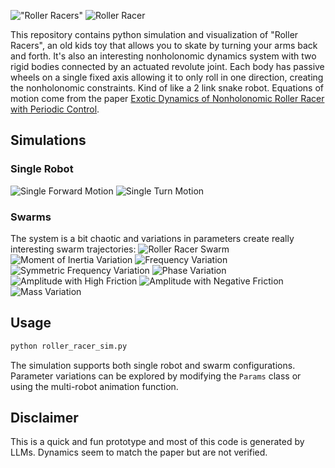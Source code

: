 !["Roller Racers"](gifs/commercial.gif)
![Roller Racer](diagram.png)

This repository contains python simulation and visualization of "Roller Racers", an old kids toy that allows you to skate by turning your arms back and forth. It's also an interesting nonholonomic dynamics system with two rigid bodies connected by an actuated revolute joint. Each body has passive wheels on a single fixed axis allowing it to only roll in one direction, creating the nonholonomic constraints. Kind of like a 2 link snake robot. Equations of motion come from the paper [Exotic Dynamics of Nonholonomic Roller Racer with Periodic Control](https://github.com/qwertpas/rollerracer/blob/5455f29f771e633fa4af59d916ceac52251127f4/resources/Exotic%20Dynamics%20of%20Nonholonomic%20Roller%20Racer.pdf).

## Simulations

### Single Robot
![Single Forward Motion](gifs/singleforward.gif)
![Single Turn Motion](gifs/singleturn.gif)

### Swarms
The system is a bit chaotic and variations in parameters create really interesting swarm trajectories:
![Roller Racer Swarm](gifs/roller_racer_swarm_compressed.gif)
![Moment of Inertia Variation](gifs/diffJ150.gif)
![Frequency Variation](gifs/diffomega50.gif)
![Symmetric Frequency Variation](gifs/diffomegasym.gif)
![Phase Variation](gifs/diffphase50.gif)
![Amplitude with High Friction](gifs/diffamp50bigfric.gif)
![Amplitude with Negative Friction](gifs/diffamp50negfric.gif)
![Mass Variation](gifs/diffmass50.gif)




## Usage

```bash
python roller_racer_sim.py
```

The simulation supports both single robot and swarm configurations. Parameter variations can be explored by modifying the `Params` class or using the multi-robot animation function.

## Disclaimer
This is a quick and fun prototype and most of this code is generated by LLMs. Dynamics seem to match the paper but are not verified.